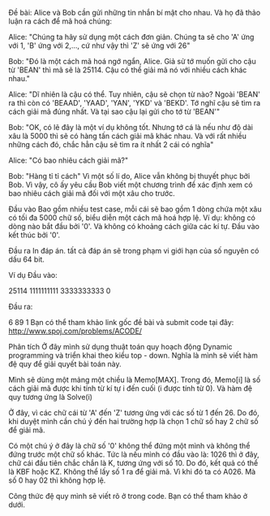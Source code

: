 Đề bài:
Alice và Bob cần gửi những tin nhắn bí mật cho nhau. Và họ đã thảo luận ra cách để mã hoá chúng:

Alice: "Chúng ta hãy sử dụng một cách đơn giản. Chúng ta sẽ cho 'A' ứng với 1, 'B' ứng với 2,..., cứ như vậy thì 'Z' sẽ ứng với 26"

Bob: "Đó là một cách mã hoá ngớ ngẩn, Alice. Giả sử tớ muốn gửi cho cậu từ 'BEAN' thì mã sẽ là 25114. Cậu có thể giải mã nó với nhiều cách khác nhau."

Alice: "Dĩ nhiên là cậu có thể. Tuy nhiên, cậu sẽ chọn từ nào? Ngoài 'BEAN' ra thì còn có 'BEAAD', 'YAAD', 'YAN', 'YKD' và 'BEKD'. Tớ nghĩ cậu sẽ tìm ra cách giải mã đúng nhất. Và tại sao cậu lại gửi cho tớ từ 'BEAN'"

Bob: "OK, có lẽ đây là một ví dụ không tốt. Nhưng tớ cá là nếu như độ dài xâu là 5000 thì sẽ có hàng tấn cách giải mã khác nhau. Và với rất nhiều những cách đó, chắc hẳn cậu sẽ tìm ra ít nhất 2 cái có nghĩa"

Alice: "Có bao nhiêu cách giải mã?"

Bob: "Hàng tỉ tỉ cách" Vì một số lí do, Alice vẫn không bị thuyết phục bởi Bob. Vì vậy, cô ấy yêu cầu Bob viết một chương trình để xác định xem có bao nhiêu cách giải mã đối với một xâu cho trước.

Đầu vào
Bao gồm nhiều test case, mỗi cái sẽ bao gồm 1 dòng chứa một xâu có tối đa 5000 chữ số, biểu diễn một cách mã hoá hợp lệ. Ví dụ: không có dòng nào bắt đầu bởi '0'. Và không có khoảng cách giữa các kí tự. Đầu vào kết thúc bởi '0'.

Đầu ra
In đáp án. tất cả đáp án sẽ trong phạm vi giới hạn của số nguyên có dấu 64 bit.

Ví dụ
Đầu vào:

25114
1111111111
3333333333
0

Đầu ra:

6
89
1
Bạn có thể tham khảo link gốc đề bài và submit code tại đây: http://www.spoj.com/problems/ACODE/

Phân tích
Ở đây mình sử dụng thuật toán quy hoạch động Dynamic programming và triển khai theo kiểu top - down. Nghĩa là mình sẽ viết hàm đệ quy để giải quyết bài toán này.

Mình sẽ dùng một mảng một chiều là Memo[MAX]. Trong đó, Memo[i] là số cách giải mã được khi tính từ kí tự i đến cuối (i được tính từ 0). Và hàm đệ quy tương ứng là Solve(i)

Ở đây, vì các chữ cái từ 'A' đến 'Z' tương ứng với các số từ 1 đến 26. Do đó, khi duyệt mình cần chú ý đến hai trường hợp là chọn 1 chữ số hay 2 chữ số để giải mã.

Có một chú ý ở đây là chữ số '0' không thể đứng một mình và không thể đứng trước một chữ số khác. Tức là nếu mình có đầu vào là: 1026 thì ở đây, chữ cái đầu tiên chắc chắn là K, tương ứng với số 10. Do đó, kết quả có thể là KBF hoặc KZ. Không thể lấy số 1 ra để giải mã. Vì khi đó ta có A026. Mà số 0 hay 02 thì không hợp lệ.

Công thức đệ quy mình sẽ viết rõ ở trong code. Bạn có thể tham khảo ở dưới.
